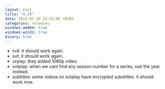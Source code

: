 ```yaml
---
layout: post
title: "4.19"
date: 2023-03-20 22:33:00 +0100
categories: releases
windows-amd64: true
windows-win32: true
binary: true
---
```


* tv4: it should work again.
* svt: it should work again.
* urplay: they added 1080p video.
* svtplay: when we cant find any season number for a series, use the year instead.
* subtitles: some videos on svtplay have encrypted substitles. it should work now.